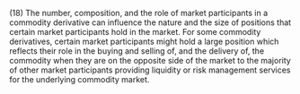 (18) The number, composition, and the role of market participants in a commodity derivative can influence the nature and the size of positions that certain market participants hold in the market. For some commodity derivatives, certain market participants might hold a large position which reflects their role in the buying and selling of, and the delivery of, the commodity when they are on the opposite side of the market to the majority of other market participants providing liquidity or risk management services for the underlying commodity market.